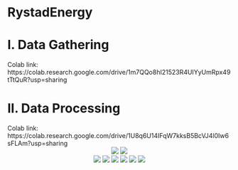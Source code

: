# RystadEnergy

<h1>I. Data Gathering</h1>
Colab link: https://colab.research.google.com/drive/1m7QQo8hI21523R4UIYyUmRpx49tTtQuR?usp=sharing

<br/>

<h1>II. Data Processing</h1>
Colab link: https://colab.research.google.com/drive/1U8q6U14IFqW7kksB5BcVJ4l0Iw6sFLAm?usp=sharing

<br/>
<div align="center">
    <img src="/img/10.png" </img> 
  <img src="/img/11.png" </img>
</div>

<div align="center">
    <img src="/img/1.png"> </img> 
  <img src="/img/2.png">
  <img src="/img/3.png">
  <img src="/img/4.png">
  <img src="/img/5.png">
  <img src="/img/6.png">
</div>
